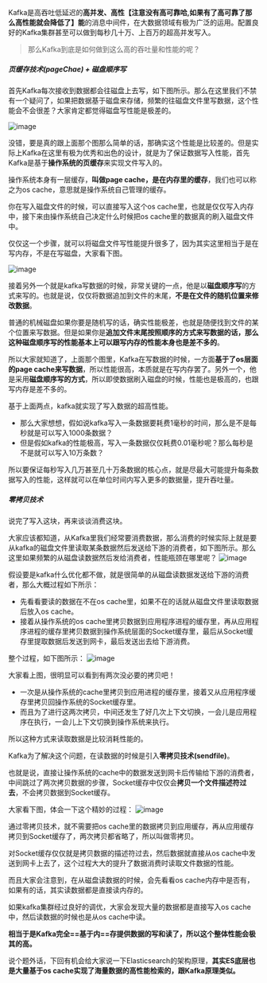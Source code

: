 Kafka是高吞吐低延迟的**高并发、高性【注意没有高可靠哈,如果有了高可靠了那么高性能就会降低了】能**的消息中间件，在大数据领域有极为广泛的运用。配置良好的Kafka集群甚至可以做到每秒几十万、上百万的超高并发写入。

> 那么Kafka到底是如何做到这么高的吞吐量和性能的呢？

##### 页缓存技术(pageChae) + 磁盘顺序写

首先Kafka每次接收到数据都会往磁盘上去写，如下图所示。那么在这里我们不禁有一个疑问了，如果把数据基于磁盘来存储，频繁的往磁盘文件里写数据，这个性能会不会很差？大家肯定都觉得磁盘写性能是极差的。

![image](https://mmbiz.qpic.cn/mmbiz_png/1J6IbIcPCLZqWZB6j93FVXZawXjoqkkicibicCA9S1pZrL23D6gYptP1X4LUWQD86nTs4RkJZKLRiavdQd0weFZOBA/640?wx_fmt=png&tp=webp&wxfrom=5&wx_lazy=1&wx_co=1)

没错，要是真的跟上面那个图那么简单的话，那确实这个性能是比较差的。但是实际上Kafka在这里有极为优秀和出色的设计，就是为了保证数据写入性能，首先Kafka是基于**操作系统的页缓存**来实现文件写入的。

操作系统本身有一层缓存，**叫做page cache，是在内存里的缓存**，我们也可以称之为os cache，意思就是操作系统自己管理的缓存。

你在写入磁盘文件的时候，可以直接写入这个os cache里，也就是仅仅写入内存中，接下来由操作系统自己决定什么时候把os cache里的数据真的刷入磁盘文件中。

仅仅这一个步骤，就可以将磁盘文件写性能提升很多了，因为其实这里相当于是在写内存，不是在写磁盘，大家看下图。

![image](https://mmbiz.qpic.cn/mmbiz_png/1J6IbIcPCLZqWZB6j93FVXZawXjoqkkicXlAZRicicyXmocicwNkKpzf1DWvkCicvlf91QIT62KlhwEBxr7viaYXNWyg/640?wx_fmt=png&tp=webp&wxfrom=5&wx_lazy=1&wx_co=1)

接着另外一个就是kafka写数据的时候，非常关键的一点，他是以**磁盘顺序写**的方式来写的。也就是说，仅仅将数据追加到文件的末尾，**不是在文件的随机位置来修改数据**。

普通的机械磁盘如果你要是随机写的话，确实性能极差，也就是随便找到文件的某个位置来写数据。但是如果你是**追加文件末尾按照顺序的方式来写数据的话，那么这种磁盘顺序写的性能基本上可以跟写内存的性能本身也是差不多的**。

所以大家就知道了，上面那个图里，Kafka在写数据的时候，一方面**基于了os层面的page cache来写数据**，所以性能很高，本质就是在写内存罢了。另外一个，他是采用**磁盘顺序写的方式**，所以即使数据刷入磁盘的时候，性能也是极高的，也跟写内存是差不多的。

基于上面两点，kafka就实现了写入数据的超高性能。
- 那么大家想想，假如说kafka写入一条数据要耗费1毫秒的时间，那么是不是每秒就是可以写入1000条数据？
- 但是假如kafka的性能极高，写入一条数据仅仅耗费0.01毫秒呢？那么每秒是不是就可以写入10万条数？

所以要保证每秒写入几万甚至几十万条数据的核心点，就是尽最大可能提升每条数据写入的性能，这样就可以在单位时间内写入更多的数据量，提升吞吐量。

##### 零拷贝技术
说完了写入这块，再来谈谈消费这块。

大家应该都知道，从Kafka里我们经常要消费数据，那么消费的时候实际上就是要从kafka的磁盘文件里读取某条数据然后发送给下游的消费者，如下图所示。那么这里如果频繁的从磁盘读数据然后发给消费者，性能瓶颈在哪里呢？
![image](https://mmbiz.qpic.cn/mmbiz_png/1J6IbIcPCLZqWZB6j93FVXZawXjoqkkiciaGoPYIkCVS80O0yNWQLAI7uoeIAuTfajghiaEPCUfKUreIe7vO1OwVQ/640?wx_fmt=png&tp=webp&wxfrom=5&wx_lazy=1&wx_co=1)

假设要是kafka什么优化都不做，就是很简单的从磁盘读数据发送给下游的消费者，那么大概过程如下所示：
- 先看看要读的数据在不在os cache里，如果不在的话就从磁盘文件里读取数据后放入os cache。
- 接着从操作系统的os cache里拷贝数据到应用程序进程的缓存里，再从应用程序进程的缓存里拷贝数据到操作系统层面的Socket缓存里，最后从Socket缓存里提取数据后发送到网卡，最后发送出去给下游消费。

整个过程，如下图所示：
![image](https://mmbiz.qpic.cn/mmbiz_png/1J6IbIcPCLZqWZB6j93FVXZawXjoqkkicVFib0icxoXSA4etU6kfIriaCkT8MvwTKmkR2H2MyOlkXjmRyWibKugrnSQ/640?wx_fmt=png&tp=webp&wxfrom=5&wx_lazy=1&wx_co=1)

大家看上图，很明显可以看到有两次没必要的拷贝吧！
- 一次是从操作系统的cache里拷贝到应用进程的缓存里，接着又从应用程序缓存里拷贝回操作系统的Socket缓存里。
- 而且为了进行这两次拷贝，中间还发生了好几次上下文切换，一会儿是应用程序在执行，一会儿上下文切换到操作系统来执行。

所以这种方式来读取数据是比较消耗性能的。

Kafka为了解决这个问题，在读数据的时候是引入**零拷贝技术(sendfile)**。

也就是说，直接让操作系统的cache中的数据发送到网卡后传输给下游的消费者，中间跳过了两次拷贝数据的步骤，Socket缓存中仅仅会**拷贝一个文件描述符过去**，不会拷贝数据到Socket缓存。

大家看下图，体会一下这个精妙的过程：
![image](https://mmbiz.qpic.cn/mmbiz_png/1J6IbIcPCLZqWZB6j93FVXZawXjoqkkiccfDXicIXNJruSictFcLwMY8KkRYnve7QUgwcIepIkxh7NXicpoJibLGSkw/640?wx_fmt=png&tp=webp&wxfrom=5&wx_lazy=1&wx_co=1)

通过零拷贝技术，就不需要把os cache里的数据拷贝到应用缓存，再从应用缓存拷贝到Socket缓存了，两次拷贝都省略了，所以叫做零拷贝。

对Socket缓存仅仅就是拷贝数据的描述符过去，然后数据就直接从os cache中发送到网卡上去了，这个过程大大的提升了数据消费时读取文件数据的性能。

而且大家会注意到，在从磁盘读数据的时候，会先看看os cache内存中是否有，如果有的话，其实读数据都是直接读内存的。

如果kafka集群经过良好的调优，大家会发现大量的数据都是直接写入os cache中，然后读数据的时候也是从os cache中读。

**相当于是Kafka完全==基于内==存提供数据的写和读了，所以这个整体性能会极其的高。**

说个题外话，下回有机会给大家说一下Elasticsearch的架构原理，**其实ES底层也是大量基于os cache实现了海量数据的高性能检索的，跟Kafka原理类似。**